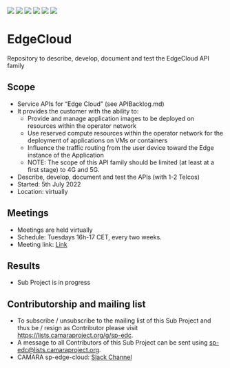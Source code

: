<a href="https://github.com/camaraproject/EdgeCloud/commits/" title="Last Commit"><img src="https://img.shields.io/github/last-commit/camaraproject/EdgeCloud?style=plastic"></a>
<a href="https://github.com/camaraproject/EdgeCloud/issues" title="Open Issues"><img src="https://img.shields.io/github/issues/camaraproject/EdgeCloud?style=plastic"></a>
<a href="https://github.com/camaraproject/EdgeCloud/pulls" title="Open Pull Requests"><img src="https://img.shields.io/github/issues-pr/camaraproject/EdgeCloud?style=plastic"></a>
<a href="https://github.com/camaraproject/EdgeCloud/graphs/contributors" title="Contributors"><img src="https://img.shields.io/github/contributors/camaraproject/EdgeCloud?style=plastic"></a>
<a href="https://github.com/camaraproject/EdgeCloud" title="Repo Size"><img src="https://img.shields.io/github/repo-size/camaraproject/EdgeCloud?style=plastic"></a>
<a href="https://github.com/camaraproject/EdgeCloud/blob/main/LICENSE" title="License"><img src="https://img.shields.io/badge/License-Apache%202.0-green.svg?style=plastic"></a>

# EdgeCloud
Repository to describe, develop, document and test the EdgeCloud API family

## Scope
* Service APIs for “Edge Cloud” (see APIBacklog.md)  
* It provides the customer with the ability to:  
  * Provide and manage application images to be deployed on resources within the operator network 
  * Use reserved compute resources within the operator network for the deployment of applications on VMs or containers  
  * Influence the traffic routing from the user device toward the Edge instance of the Application 
  * NOTE: The scope of this API family should be limited (at least at a first stage) to 4G and 5G.  
* Describe, develop, document and test the APIs (with 1-2 Telcos)  
* Started: 5th July 2022
* Location: virtually  

## Meetings
* Meetings are held virtually
* Schedule: Tuesdays 16h-17 CET, every two weeks. 
* Meeting link: [Link](https://teams.microsoft.com/l/meetup-join/19%3ameeting_ZTk5NjBiZTgtYjc5OS00ODA5LTljMTEtNjZkNjNmYzdmZTE3%40thread.v2/0?context=%7b%22Tid%22%3a%229744600e-3e04-492e-baa1-25ec245c6f10%22%2c%22Oid%22%3a%2259beacec-cc69-4b31-873d-ba429711a3a7%22%7d)

## Results
* Sub Project is in progress

## Contributorship and mailing list
* To subscribe / unsubscribe to the mailing list of this Sub Project and thus be / resign as Contributor please visit <https://lists.camaraproject.org/g/sp-edc>.
* A message to all Contributors of this Sub Project can be sent using <sp-edc@lists.camaraproject.org>.
* CAMARA sp-edge-cloud: [Slack Channel](https://camara-project.slack.com/archives/C062PJNGW9F)
